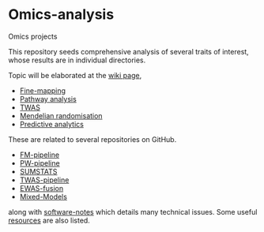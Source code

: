 # Omics-analysis

Omics projects

This repository seeds comprehensive analysis of several traits of interest, whose results are in individual directories.

Topic will be elaborated at the [wiki page](https://github.com/jinghuazhao/Omics-analysis/wiki),

* [Fine-mapping](https://github.com/jinghuazhao/Omics-projects/wiki/Fine-mapping)
* [Pathway analysis](https://github.com/jinghuazhao/Omics-projects/wiki/pathway-analysis)
* [TWAS](https://github.com/jinghuazhao/Omics-projects/wiki/TWAS)
* [Mendelian randomisation](https://github.com/jinghuazhao/Omics-projects/wiki/Mendelian-randomisation)
* [Predictive analytics](https://github.com/jinghuazhao/Omics-projects/wiki/Predictive-analytics)

These are related to several repositories on GitHub.

* [FM-pipeline](https://github.com/jinghuazhao/FM-pipeline)
* [PW-pipeline](https://github.com/jinghuazhao/PW-pipeline)
* [SUMSTATS](https://github.com/jinghuazhao/SUMSTATS)
* [TWAS-pipeline](https://github.com/jinghuazhao/TWAS-pipeline)
* [EWAS-fusion](https://github.com/jinghuazhao/EWAS-fusion)
* [Mixed-Models](https://github.com/jinghuazhao/Mixed-Models)

along with [software-notes](https://github.com/jinghuazhao/software-notes) which details many technical issues. Some useful [resources](https://github.com/jinghuazhao/Omics-projects/wiki/Resources) are also listed.
